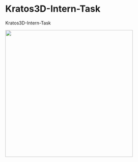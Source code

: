 # Kratos3D-Intern-Task
Kratos3D-Intern-Task

<img src="https://github.com/BeyzaZngn/Kratos3D-Intern-Task/assets/112340720/24f63e88-6838-4b57-9439-4eebd6eb17b9" width="400" />
